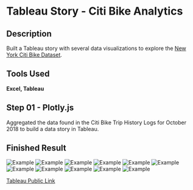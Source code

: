 # Tableau Story - Citi Bike Analytics

## Description
Built a Tableau story with several data visualizations to explore the [New York Citi Bike Dataset]((https://en.wikipedia.org/wiki/Citi_Bike)).

## Tools Used
**Excel, Tableau**

## Step 01 - Plotly.js
Aggregated the data found in the Citi Bike Trip History Logs for October 2018 to build a data story in Tableau.

## Finished Result

![Example](Images/citi_bike_01.png)
![Example](Images/citi_bike_02.png)
![Example](Images/citi_bike_03.png)
![Example](Images/citi_bike_04.png)
![Example](Images/citi_bike_05.png)
![Example](Images/citi_bike_06.png)
![Example](Images/citi_bike_07.png)
![Example](Images/citi_bike_08.png)
![Example](Images/citi_bike_09.png)
![Example](Images/citi_bike_10.png)
![Example](Images/citi_bike_11.png)

[Tableau Public Link](https://public.tableau.com/views/CitiBikeNYOctober2018/CitiBikeNYOctober2018Story?:retry=yes&:embed=y&:display_count=yes)